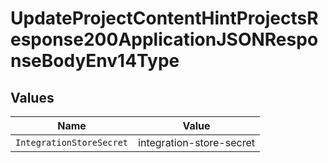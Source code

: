 # UpdateProjectContentHintProjectsResponse200ApplicationJSONResponseBodyEnv14Type


## Values

| Name                     | Value                    |
| ------------------------ | ------------------------ |
| `IntegrationStoreSecret` | integration-store-secret |